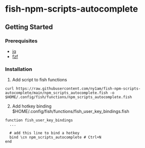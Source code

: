 # fish-npm-scripts-autocomplete

## Getting Started

### Prerequisites

- [jq](https://github.com/stedolan/jq/wiki/Installation)
- [fzf](https://github.com/junegunn/fzf)

### Installation

1. Add script to fish functions

```shell
curl https://raw.githubusercontent.com/ny1am/fish-npm-scripts-autocomplete/main/npm_scripts_autocomplete.fish -o $HOME/.config/fish/functions/npm_scripts_autocomplete.fish
```

2. Add hotkey binding $HOME/.config/fish/functions/fish_user_key_bindings.fish

```
function fish_user_key_bindings
  ...

  # add this line to bind a hotkey
  bind \cn npm_scripts_autocomplete # Ctrl+N
end
```
